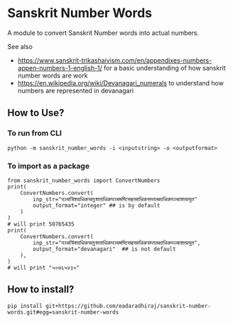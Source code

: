 # Sanskrit Number Words

A module to convert Sanskrit Number words into actual numbers.

See also
 - https://www.sanskrit-trikashaivism.com/en/appendixes-numbers-appen-numbers-1-english-1/ for a basic understanding of how sanskrit number words are work
 - https://en.wikipedia.org/wiki/Devanagari_numerals to understand how numbers are represented in devanagari

## How to Use?

### To run from CLI
    python -m sanskrit_number_words -i <inputstring> -o <outputformat>

### To import as a package
    from sanskrit_number_words import ConvertNumbers
    print(
        ConvertNumbers.convert(
            inp_str="पञ्चत्रिंशदधिकचतुःशताधिकपञ्चषष्टिसहस्राधिकसप्तलक्षाधिकपञ्चाशत्प्रयुत"
            output_format="integer" ## is by default
        )
    )
    # will print 50765435
    print(
        ConvertNumbers.convert(
            inp_str="पञ्चत्रिंशदधिकचतुःशताधिकपञ्चषष्टिसहस्राधिकसप्तलक्षाधिकपञ्चाशत्प्रयुत",
            output_format="devanagari"  ## is not default
        ),
    )
    # will print "५०७६५४३५"


## How to install?
    pip install git+https://github.com/eadaradhiraj/sanskrit-number-words.git#egg=sanskrit-number-words